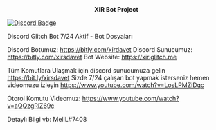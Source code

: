 <center><b>XiR Bot Project</b></center>

<p><a href="https://discord.io/xirsunucu" rel="nofollow"><img src="https://camo.githubusercontent.com/8affe8a22729f913993f14123c90aa300880547b/68747470733a2f2f646973636f72646170702e636f6d2f6170692f6775696c64732f3332303536353339363731313237363534352f656d6265642e706e67" alt="Discord Badge" data-canonical-src="https://discordapp.com/api/guilds/509839189714665492/embed.png" style="max-width:100%;"></a></p>

Discord Glitch Bot 7/24 Aktif - Bot Dosyaları

Discord Botumuz: https://bitly.com/xirdavet
Discord Sunucumuz: https://bitly.com/xirsdavet
Bot Website: https://xir.glitch.me

Tüm Komutlara Ulaşmak için discord sunucumuza gelin https://bit.ly/xirsdavet Sizde 7/24 çalışan bot yapmak isterseniz hemen videomuzu izleyin
https://www.youtube.com/watch?v=LosLPMZiDqc

Otorol Komutu Videomuz:
https://www.youtube.com/watch?v=aQQzgRlZ69c

Detaylı Bilgi vb: MeliL#7408

